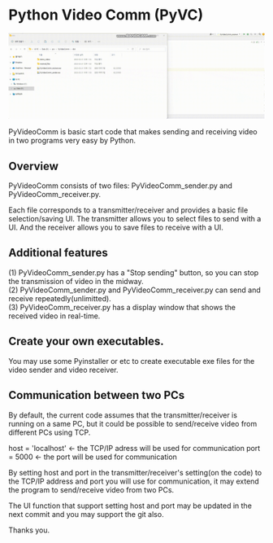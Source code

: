# Python Video Comm (PyVC)
![Python Video Comm image](example.gif "Python Video Comm on the PC")

PyVideoComm is basic start code that makes sending and receiving video in two programs very easy by Python.

## Overview
PyVideoComm consists of two files: 
PyVideoComm_sender.py and PyVideoComm_receiver.py.

Each file corresponds to a transmitter/receiver and provides a basic file selection/saving UI. 
The transmitter allows you to select files to send with a UI.
And the receiver allows you to save files to receive with a UI.

## Additional features
(1) PyVideoComm_sender.py has a "Stop sending" button, so you can stop the transmission of video in the midway.<br>
(2) PyVideoComm_sender.py and PyVideoComm_receiver.py can send and receive repeatedly(unlimitted).<br>
(3) PyVideoComm_receiver.py has a display window that shows the received video in real-time.

## Create your own executables.
You may use some Pyinstaller or etc to create executable exe files for the video sender and video receiver.

## Communication between two PCs
By default, the current code assumes that the transmitter/receiver is running on a same PC, but it could be possible to send/receive video from different PCs using TCP.        

host = 'localhost' <- the TCP/IP adress will be used for communication
port = 5000 <- the port will be used for communication

By setting host and port in the transmitter/receiver's setting(on the code) to the TCP/IP address and port you will use for communication, it may extend the program to send/receive video from two PCs. 

The UI function that support setting host and port may be updated in the next commit and you may support the git also. 


Thanks you.